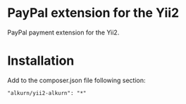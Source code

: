 PayPal extension for the Yii2
===========

PayPal payment extension for the Yii2.

Installation
====

Add to the composer.json file following section:

```
"alkurn/yii2-alkurn": "*"
```
